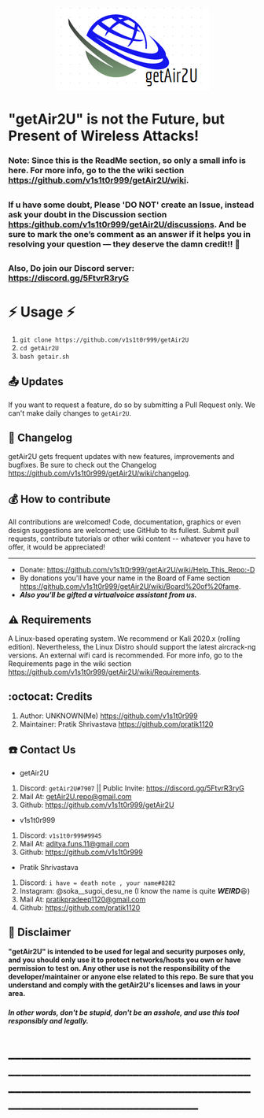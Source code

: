 <p align="center"><img src="https://github.com/v1s1t0r999/getAir2U/blob/main/imgs/icons/getAir2U_LOGO.png?raw=true" /></p>

# "getAir2U" is not the Future, but Present of Wireless Attacks!

### Note: Since this is the ReadMe section, so only a small info is here. For more info, go to the the wiki section <https://github.com/v1s1t0r999/getAir2U/wiki>.
##
### If u have some doubt, Please 'DO NOT' create an Issue, instead ask your doubt in the Discussion section <https:/github.com/v1s1t0r999/getAir2U/discussions>. And be sure to mark the one’s comment as an answer if it helps you in resolving your question — they deserve the damn credit!! :tada:  
##
### Also, Do join our Discord server: <https://discord.gg/5FtvrR3ryG>
# :zap: Usage :zap:
1. ``` git clone https://github.com/v1s1t0r999/getAir2U ```
2. ``` cd getAir2U ```
3. ``` bash getair.sh ```
##
## :outbox_tray: Updates
If you want to request a feature, do so by submitting a Pull Request only. We can't make daily changes to `getAir2U`.
##
## :page_facing_up: Changelog
getAir2U gets frequent updates with new features, improvements and bugfixes.
Be sure to check out the Changelog <https://github.com/v1s1t0r999/getAir2U/wiki/changelog>.
##
## :moneybag: How to contribute
All contributions are welcomed! Code, documentation, graphics or even design suggestions are welcomed; use GitHub to its fullest. Submit pull requests, contribute tutorials or other wiki content -- whatever you have to offer, it would be appreciated!
*** ***
- Donate: <https://github.com/v1s1t0r999/getAir2U/wiki/Help_This_Repo:-D>
- By donations you'll have your name in the Board of Fame section <https://github.com/v1s1t0r999/getAir2U/wiki/Board%20of%20fame>. 
- ***Also you'll be gifted a virtualvoice assistant from us.***
##
## :warning: Requirements
A Linux-based operating system. We recommend or Kali 2020.x (rolling edition). Nevertheless, the Linux Distro should support the latest aircrack-ng versions. An external wifi card is recommended. For more info, go to the Requirements page in the wiki section <https://github.com/v1s1t0r999/getAir2U/wiki/Requirements>.
##
## :octocat: Credits
1. Author: UNKNOWN(Me) <https://github.com/v1s1t0r999>
2. Maintainer: Pratik Shrivastava <https://github.com/pratik1120>
##
## :phone: Contact Us
- getAir2U
1. Discord: `getAir2U#7907` || Public Invite: <https://discord.gg/5FtvrR3ryG>
2. Mail At: getAir2U.repo@gmail.com
3. Github: <https://github.com/v1s1t0r999/getAir2U>

- v1s1t0r999
1. Discord: `v1s1t0r999#9945`
2. Mail At: aditya.funs.11@gmail.com
3. Github: <https://github.com/v1s1t0r999>

- Pratik Shrivastava
1. Discord: `i have = death note , your name#8282`
2. Instagram: @soka__sugoi_desu_ne (I know the name is quite ***WEIRD***😆)
3. Mail At: pratikpradeep1120@gmail.com
4. Github: <https://github.com/pratik1120>
##
## :trident: Disclaimer

**"getAir2U" is intended to be used for legal and security purposes only, and you should only use it to protect networks/hosts you own or have permission to test on. Any other use is not the responsibility of the developer/maintainer or anyone else related to this repo.  Be sure that you understand and comply with the getAir2U's licenses and laws in your area.**
###
***In other words, don't be stupid, don't be an asshole, and use this tool responsibly and legally.***
# ____________________________________________________________________________________________________________________________________________
#
